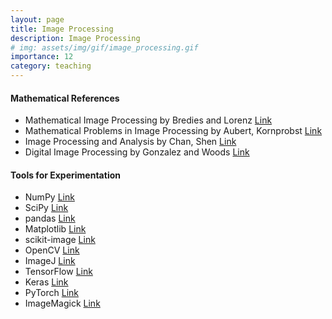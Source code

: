 ```yaml
---
layout: page
title: Image Processing
description: Image Processing
# img: assets/img/gif/image_processing.gif
importance: 12
category: teaching
---
```


#### Mathematical References

* Mathematical Image Processing  by Bredies and Lorenz [Link](https://link.springer.com/book/10.1007/978-3-030-01458-2)
* Mathematical Problems in Image Processing by Aubert, Kornprobst [Link](https://link.springer.com/book/10.1007/978-0-387-44588-5)
* Image Processing and Analysis by Chan, Shen [Link](https://epubs.siam.org/doi/book/10.1137/1.9780898717877)
* Digital Image Processing by Gonzalez and Woods [Link](https://www.pearson.com/en-us/subject-catalog/p/digital-image-processing/P200000003224?view=educator)
 
#### Tools for Experimentation

* NumPy [Link](https://numpy.org/)
* SciPy [Link](https://scipy.org/)
* pandas [Link](https://pandas.pydata.org/)
* Matplotlib [Link](https://matplotlib.org/)
* scikit-image [Link](https://scikit-image.org/)
* OpenCV [Link](https://opencv.org/)
* ImageJ [Link](https://imagej.net/)
* TensorFlow [Link](https://www.tensorflow.org/)
* Keras [Link](https://keras.io/)
* PyTorch [Link](https://pytorch.org/)
* ImageMagick [Link](https://imagemagick.org/index.php)








